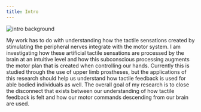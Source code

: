 ```yaml
---
title: Intro
---
```


![intro background](../images/intro_background.png)

My work has to do with understanding how the tactile sensations created by stimulating the peripheral nerves integrate with the motor system. I am investigating how these artificial tactile sensations are processed by the brain at an intuitive level and how this subconscious processing augments the motor plan that is created when controlling our hands. Currently this is studied through the use of upper limb prostheses, but the applications of this research should help us understand how tactile feedback is used for able bodied individuals as well. The overall goal of my research is to close the disconnect that exists between our understanding of how tactile feedback is felt and how our motor commands descending from our brain are used.
